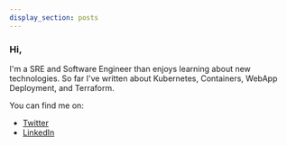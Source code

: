 ```yaml
---
display_section: posts
---
```


### Hi, 
I'm a SRE and Software Engineer than enjoys learning about new technologies. So far I've written about Kubernetes, Containers, WebApp Deployment, and Terraform.

You can find me on:
* [Twitter](https://www.twitter.com/CrismarMoz)
* [LinkedIn](https://www.linkedin.com/in/crismarmoz/)
